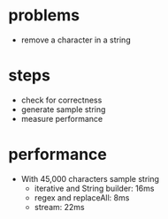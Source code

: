 # problems
- remove a character in a string
# steps
- check for correctness
- generate sample string
- measure performance
# performance
- With 45,000 characters sample string
  - iterative and String builder: 16ms
  - regex and replaceAll: 8ms
  - stream: 22ms
